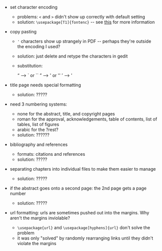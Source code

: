 
 - set character encoding
   - problems: `<` and `>` didn't show up correctly with default setting
   - solution: `\usepackage[T1]{fontenc}` -- see [this](http://tex.stackexchange.com/questions/664/)
     for more information

 - copy pasting
   - `'` characters show up strangely in PDF -- perhaps they're outside the encoding I used?
   - solution: just delete and retype the characters in gedit
   - substitution:
        
        “  -->  `  or  ``
        ”  -->  '  or  ''
        ’  -->  '
 
 - title page needs special formatting
   - solution: ?????
 
 - need 3 numbering systems:
   - none for the abstract, title, and copyright pages
   - roman for the approval, acknowledgements, table of contents, list of
     tables, list of figures
   - arabic for the ?rest?
   - solution: ??????
 
 - bibliography and references
   - formats: citations and references
   - solution: ?????
 
 - separating chapters into individual files to make them easier to manage
   - solution: ?????
 
 - if the abstract goes onto a second page: the 2nd page gets a page number
   - solution: ?????

 - url formatting: urls are sometimes pushed out into the margins.  Why
   aren't the margins inviolable?
   - `\usepackage{url}` and `\usepackage[hyphens]{url}` don't solve the problem
   - it was only "solved" by randomly rearranging links until they didn't
     violate the margins

